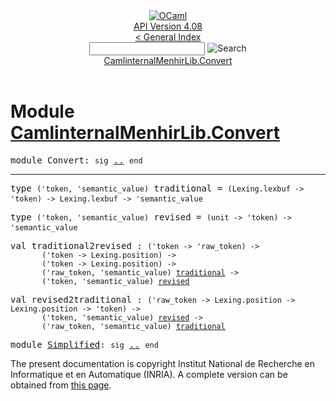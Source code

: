 <!-- ((! set title API !)) ((! set documentation !)) ((! set api !)) ((! set nobreadcrumb !)) -->
<div class="api"><header><nav class="toc brand"><a class="brand" href="https://ocaml.org/"><img src="colour-logo-gray.svg" class="svg" alt="OCaml"></a></nav><nav class="toc"><div class="toc_version"><a href="/docs" id="version-select">API Version 4.08</a></div><a href="index.html">&lt; General Index</a><div class="api_search"><input type="text" name="apisearch" id="api_search" oninput="mySearch(false);" onkeypress="this.oninput();" onclick="this.oninput();" onpaste="this.oninput();">
<img src="search_icon.svg" alt="Search" class="svg" onclick="mySearch(false)"></div>
<div id="search_results"></div><div class="toc_title"><a href="#top">CamlinternalMenhirLib.Convert</a></div><ul></ul></nav></header>

<h1>Module <a href="type_CamlinternalMenhirLib.Convert.html">CamlinternalMenhirLib.Convert</a></h1>

<pre><span id="MODULEConvert"><span class="keyword">module</span> Convert</span>: <code class="code"><span class="keyword">sig</span></code> <a href="CamlinternalMenhirLib.Convert.html">..</a> <code class="code"><span class="keyword">end</span></code></pre><hr width="100%">

<pre><span id="TYPEtraditional"><span class="keyword">type</span> <code class="type">('token, 'semantic_value)</code> traditional</span> = <code class="type">(Lexing.lexbuf -&gt; 'token) -&gt; Lexing.lexbuf -&gt; 'semantic_value</code> </pre>


<pre><span id="TYPErevised"><span class="keyword">type</span> <code class="type">('token, 'semantic_value)</code> revised</span> = <code class="type">(unit -&gt; 'token) -&gt; 'semantic_value</code> </pre>


<pre><span id="VALtraditional2revised"><span class="keyword">val</span> traditional2revised</span> : <code class="type">('token -&gt; 'raw_token) -&gt;<br>       ('token -&gt; Lexing.position) -&gt;<br>       ('token -&gt; Lexing.position) -&gt;<br>       ('raw_token, 'semantic_value) <a href="CamlinternalMenhirLib.Convert.html#TYPEtraditional">traditional</a> -&gt;<br>       ('token, 'semantic_value) <a href="CamlinternalMenhirLib.Convert.html#TYPErevised">revised</a></code></pre>
<pre><span id="VALrevised2traditional"><span class="keyword">val</span> revised2traditional</span> : <code class="type">('raw_token -&gt; Lexing.position -&gt; Lexing.position -&gt; 'token) -&gt;<br>       ('token, 'semantic_value) <a href="CamlinternalMenhirLib.Convert.html#TYPErevised">revised</a> -&gt;<br>       ('raw_token, 'semantic_value) <a href="CamlinternalMenhirLib.Convert.html#TYPEtraditional">traditional</a></code></pre>
<pre><span id="MODULESimplified"><span class="keyword">module</span> <a href="CamlinternalMenhirLib.Convert.Simplified.html">Simplified</a></span>: <code class="code"><span class="keyword">sig</span></code> <a href="CamlinternalMenhirLib.Convert.Simplified.html">..</a> <code class="code"><span class="keyword">end</span></code></pre>
<div class="copyright">The present documentation is copyright Institut National de Recherche en Informatique et en Automatique (INRIA). A complete version can be obtained from <a href="http://caml.inria.fr/pub/docs/manual-ocaml/">this page</a>.</div></div>